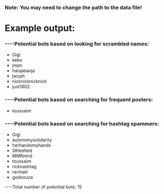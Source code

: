 ### Note: You may need to change the path to the data file!

# Example output:
### ----Potential bots based on looking for scrambled names: 
- Gigi
- keke
- jmjm
- hanjabanja
- jwcph
- nicknicknicknick
- just1602

### ----Potential bots based on searching for frequent posters: 
- toussaint

### ----Potential bots based on searching for hashtag spammers: 
- Gigi
- autonomysolidarity
- herhandsmyhands
- SKleefeld
- MMRnmd
- toussaint
- ricknashtag
- rachael
- godsouza

----Total number of potential bots: 15
